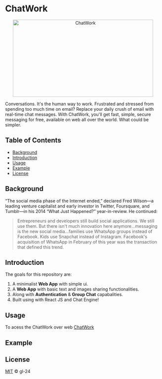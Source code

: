 # ChatWork
<div>
  <p align="center">
    <img height="250px" width="95%" src="https://user-images.githubusercontent.com/67200542/195823434-5ed622b7-1c20-46c6-8064-5dcd5d6f5ca6.png" alt="ChatWork" />
  </p> 
</div>

<div>
  Conversations. It's the human way to work.
  Frustrated and stressed from spending too much time on email?
  Replace your daily crush of email with real-time chat messages. 
  With ChatWork, you'll get fast, simple, secure messaging
  for free, available on web all over the world.
  What could be simpler.
</div>


## Table of Contents

- [Background](#background)
- [Introduction](#introduction)
- [Usage](#usage)
- [Example](#example)
- [License](#license)

## Background
“The social media phase of the Internet ended,” declared Fred Wilson—a leading venture capitalist and early investor in Twitter, Foursquare, and Tumblr—in his 2014 “What Just Happened?” year-in-review. He continued:

> Entrepreneurs and developers still build social applications. We still use them. But there isn't much innovation here anymore…messaging is the new social media…families use WhatsApp groups instead of Facebook. Kids use Snapchat instead of Instagram. Facebook's acquisition of WhatsApp in February of this year was the transaction that defined this trend.

## Introduction

The goals for this repository are:

1. A minimalist **Web App** with simple ui. 
2. A **Web App** with basic text and images sharing functionalities.
3. Along with **Authentication** & **Group Chat** capabalities.
4. Built using with React JS and Chat Engine!

## Usage

To acess the ChatWork over web [ChatWork](https://bit.ly/3TkOIW5)


## Example


## License

[MIT](LICENSE) © gl-24
